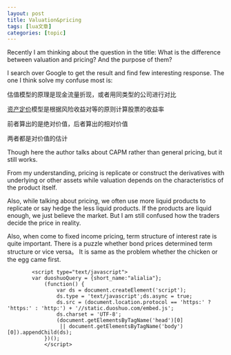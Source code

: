 ```yaml
---
layout: post
title: Valuation&pricing 
tags: [lua文章]
categories: [topic]
---
```

<p>Recently I am thinking about the question in the title: What  is the difference between valuation and pricing? And the purpose of them?</p>

<p>I search over Google to get the result and find few interesting response. The one I think solve my confuse most is:</p>

<p>估值模型的原理是现金流量折现，或者用同类型的公司进行对比</p>

<p><a href="https://www.baidu.com/s?wd=%E8%B5%84%E4%BA%A7%E5%AE%9A%E4%BB%B7&amp;tn=44039180_cpr&amp;fenlei=mv6quAkxTZn0IZRqIHckPjm4nH00T1d-nHF9nycvPyPhmvFbm1030ZwV5Hcvrjm3rH6sPfKWUMw85HfYnjn4nH6sgvPsT6KdThsqpZwYTjCEQLGCpyw9Uz4Bmy-bIi4WUvYETgN-TLwGUv3EPj6YPjbYn1Rk">资产定价</a>模型是根据风险收益对等的原则计算股票的收益率</p>

<p>前者算出的是绝对价值，后者算出的相对价值</p>

<p>两者都是对价值的估计</p>

<p>Though here the author talks about CAPM rather than general pricing, but it still works.</p>

<p>From my understanding, pricing is replicate or construct the derivatives with underlying or other assets while valuation depends on the  characteristics of the product itself.</p>

<p>Also, while talking about pricing, we often use more liquid products to replicate or say hedge the less liquid products. If the products are liquid enough, we just believe the market. But I am still confused how the traders decide the price in reality.</p>

<p>Also, when come to fixed income pricing, term structure of interest rate is quite important. There is a puzzle whether bond prices determined term structure or vice versa。 It is same as the problem whether the chicken or the egg came first.</p>


		
			
      		
			
			
			
      		<script type="text/javascript">
			var duoshuoQuery = {short_name:"alialia"};
				(function() {
					var ds = document.createElement('script');
					ds.type = 'text/javascript';ds.async = true;
					ds.src = (document.location.protocol == 'https:' ? 'https:' : 'http:') + '//static.duoshuo.com/embed.js';
					ds.charset = 'UTF-8';
					(document.getElementsByTagName('head')[0] 
					 || document.getElementsByTagName('body')[0]).appendChild(ds);
				})();
				</script>